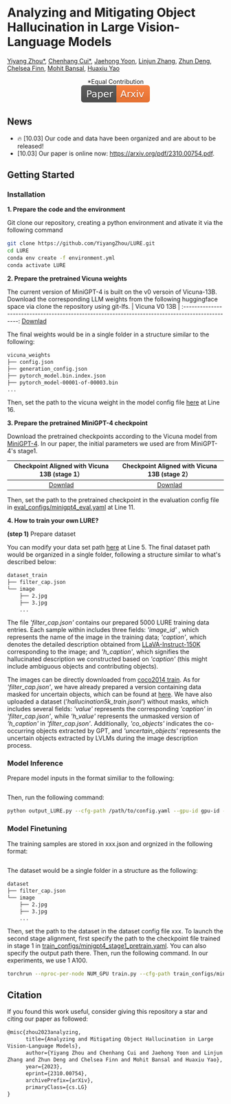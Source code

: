 # Analyzing and Mitigating Object Hallucination in Large Vision-Language Models


[Yiyang Zhou*](https://yiyangzhou.github.io/), [Chenhang Cui*](https://gzcch.github.io/), [Jaehong Yoon](https://jaehong31.github.io/), [Linjun Zhang](https://linjunz.github.io/), [Zhun Deng](https://www.zhundeng.org/), [Chelsea Finn](https://ai.stanford.edu/~cbfinn/), [Mohit Bansal](https://www.cs.unc.edu/~mbansal/), [Huaxiu Yao](https://www.huaxiuyao.io/)
<div align="center">
*Equal Contribution
</div>
<div align="center">
    <a href="https://arxiv.org/pdf/2310.00754.pdf"><img src="assets/Paper-Arxiv-orange.svg" ></a>
</div>

## News
* 🔥 [10.03] Our code and data have been organized and are about to be released!
* [10.03] Our paper is online now: https://arxiv.org/pdf/2310.00754.pdf.

## Getting Started
### Installation

**1. Prepare the code and the environment**

Git clone our repository, creating a python environment and ativate it via the following command

```bash
git clone https://github.com/YiyangZhou/LURE.git
cd LURE
conda env create -f environment.yml
conda activate LURE
```


**2. Prepare the pretrained Vicuna weights**

The current version of MiniGPT-4 is built on the v0 versoin of Vicuna-13B.
Download the corresponding LLM weights from the following huggingface space via clone the repository using git-lfs.
|                                          Vicuna V0 13B                                           |
:------------------------------------------------------------------------------------------------:
 [Downlad](https://huggingface.co/Vision-CAIR/vicuna/tree/main) 

The final weights would be in a single folder in a structure similar to the following:

```
vicuna_weights
├── config.json
├── generation_config.json
├── pytorch_model.bin.index.json
├── pytorch_model-00001-of-00003.bin
...   
```

Then, set the path to the vicuna weight in the model config file 
[here](minigpt4/configs/models/minigpt4.yaml#L16) at Line 16.

**3. Prepare the pretrained MiniGPT-4 checkpoint**

Download the pretrained checkpoints according to the Vicuna model from [MiniGPT-4](https://github.com/Vision-CAIR/MiniGPT-4). In our paper, the initial parameters we used are from MiniGPT-4's stage1.

|                                Checkpoint Aligned with Vicuna 13B (stage 1）                               |                                Checkpoint Aligned with Vicuna 13B (stage 2）                               |
:------------------------------------------------------------------------------------------------:|:------------------------------------------------------------------------------------------------:|
 [Downlad](https://drive.google.com/file/d/1u9FRRBB3VovP1HxCAlpD9Lw4t4P6-Yq8/view) | [Downlad](https://drive.google.com/file/d/1a4zLvaiDBr-36pasffmgpvH5P7CKmpze/view)


Then, set the path to the pretrained checkpoint in the evaluation config file 
in [eval_configs/minigpt4_eval.yaml](eval_configs/minigpt4_eval.yaml#L11) at Line 11. 

**4. How to train your own LURE?**

**(step 1)** Prepare dataset

You can modify your data set path [here](minigpt4/configs/datasets/cc_sbu/align.yaml#L5) at Line 5.
The final dataset path would be organized in a single folder, following a structure similar to what's described below:

```
dataset_train
├── filter_cap.json
└── image
    ├── 2.jpg
    ├── 3.jpg
    ...   
```

The file *'filter_cap.json'* contains our prepared 5000 LURE training data entries. Each sample within includes three fields: *'image_id'* , which represents the name of the image in the training data; *'caption'*, which denotes the detailed description obtained from [LLaVA-Instruct-150K](https://huggingface.co/datasets/liuhaotian/LLaVA-Instruct-150K/tree/main) corresponding to the image; and *'h_caption'*, which signifies the hallucinated description we constructed based on *'caption'* (this might include ambiguous objects and contributing objects).

The images can be directly downloaded from [coco2014 train](https://cocodataset.org/#download). As for *'filter_cap.json'*, we have already prepared a version containing data masked for uncertain objects, which can be found at [here](dataset_train/). We have also uploaded a dataset (*'hallucination5k_train.jsonl'*) without masks, which includes several fields: *'value'* represents the corresponding *'caption'* in *'filter_cap.json'*, while *'h_value'* represents the unmasked version of *'h_caption'* in *'filter_cap.json'*. Additionally, *'co_objects'* indicates the co-occurring objects extracted by GPT, and *'uncertain_objects'* represents the uncertain objects extracted by LVLMs during the image description process.




### Model Inference
Prepare model inputs in the format similiar to the following:
```

```
Then, run the following command:
```bash
python output_LURE.py --cfg-path /path/to/config.yaml --gpu-id gpu-id --input_caption /path/to/caption_file  --input_image /path/to/image_file --output_file /path/to/output.jsonl
```
### Model Finetuning
The training samples are stored in xxx.json and orgnized in the following format:
```

```
The dataset would be a single folder in a structure as the following:
```
dataset
├── filter_cap.json
└── image
    ├── 2.jpg
    ├── 3.jpg
    ...   
```

Then, set the path to the dataset in the dataset config file xxx.
To launch the second stage alignment, 
first specify the path to the checkpoint file trained in stage 1 in 
[train_configs/minigpt4_stage1_pretrain.yaml](train_configs/minigpt4_stage2_finetune.yaml).
You can also specify the output path there. 
Then, run the following command. In our experiments, we use 1 A100.

```bash
torchrun --nproc-per-node NUM_GPU train.py --cfg-path train_configs/minigpt4_stage2_finetune.yaml
```
## Citation
If you found this work useful, consider giving this repository a star and citing our paper as followed:
```
@misc{zhou2023analyzing,
      title={Analyzing and Mitigating Object Hallucination in Large Vision-Language Models}, 
      author={Yiyang Zhou and Chenhang Cui and Jaehong Yoon and Linjun Zhang and Zhun Deng and Chelsea Finn and Mohit Bansal and Huaxiu Yao},
      year={2023},
      eprint={2310.00754},
      archivePrefix={arXiv},
      primaryClass={cs.LG}
}
```


